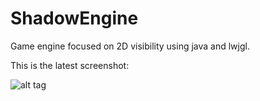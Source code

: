 # ShadowEngine
Game engine focused on 2D visibility using java and lwjgl.

This is the latest screenshot:

![alt tag](http://i.imgur.com/bJdP9CN.jpg)
